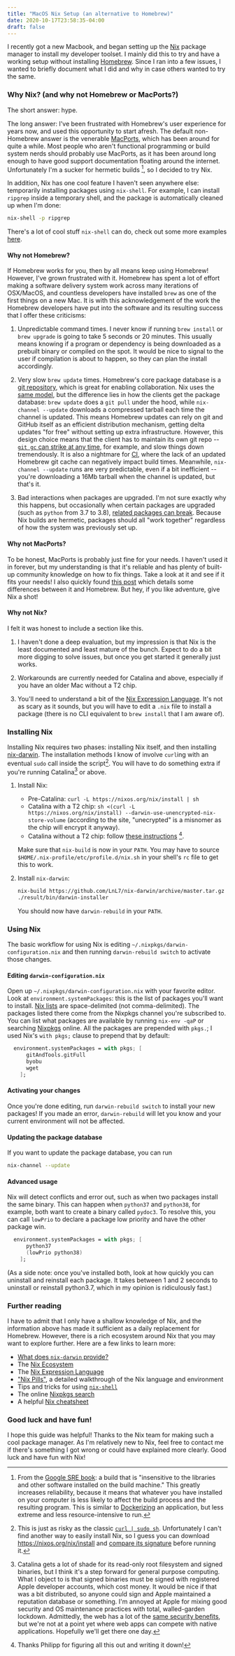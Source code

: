```yaml
---
title: "MacOS Nix Setup (an alternative to Homebrew)"
date: 2020-10-17T23:58:35-04:00
draft: false
---
```


I recently got a new Macbook, and began setting up the [Nix][nix] package manager to
install my developer toolset. I mainly did this to try and have a working setup without
installing [Homebrew][homebrew]. Since I ran into a few issues, I wanted to briefly
document what I did and why in case others wanted to try the same.

### Why Nix? (and why not Homebrew or MacPorts?)

The short answer: hype.

The long answer: I've been frustrated with Homebrew's user experience for years now, and
used this opportunity to start afresh. The default non-Homebrew answer is the venerable
[MacPorts][macports], which has been around for quite a while. Most people who aren't
functional programming or build system nerds should probably use MacPorts, as it has been
around long enough to have good support documentation floating around the internet.
Unfortunately I'm a sucker for hermetic builds [^hermetic-explain], so I decided to try
Nix.

In addition, Nix has one cool feature I haven't seen anywhere else: temporarily installing
packages using `nix-shell`. For example, I can install `ripgrep` inside a temporary shell,
and the package is automatically cleaned up when I'm done:

```sh
nix-shell -p ripgrep
```

There's a lot of cool stuff `nix-shell` can do, check out some more examples
[here][nix-shell].

#### Why not Homebrew?

If Homebrew works for you, then by all means keep using Homebrew! However, I've grown
frustrated with it. Homebrew has spent a lot of effort making a software delivery system
work across many iterations of OSX/MacOS, and countless developers have installed `brew`
as one of the first things on a new Mac. It is with this acknowledgement of the work the
Homebrew developers have put into the software and its resulting success that I offer
these criticisms:

1. Unpredictable command times. I never know if running `brew install` or `brew upgrade`
    is going to take 5 seconds or 20 minutes. This usually means knowing if a program or
    dependency is being downloaded as a prebuilt binary or compiled on the spot. It would
    be nice to signal to the user if compilation is about to happen, so they can plan the
    install accordingly.

2. Very slow `brew update` times. Homebrew's core package database is a
    [git repository][homebrew-core], which is great for enabling collaboration. Nix uses
    the [same model][nixpkgs], but the difference lies in how the clients get the package
    database: `brew update` does a `git pull` under the hood, while `nix-channel --update`
    downloads a compressed tarball each time the channel is updated. This means Homebrew
    updates can rely on git and GitHub itself as an efficient distribution mechanism,
    getting delta updates "for free" without setting up extra infrastructure. However, 
    this design choice means that the client has to maintain its own git repo --
    [`git gc` can strike at any time][homebrew-git-gc], for example, and slow things down
    tremendously. It is also a nightmare for [CI][homebrew-on-travis], where the lack of
    an updated Homebrew git cache can negatively impact build times. Meanwhile,
    `nix-channel --update` runs are very predictable, even if a bit inefficient -- you're
    downloading a 16Mb tarball when the channel is updated, but that's it.

3. Bad interactions when packages are upgraded. I'm not sure exactly why this happens, but
    occasionally when certain packages are upgraded (such as `python` from 3.7 to 3.8),
    [related packages can break][homebrew-python-pipenv]. Because Nix builds are hermetic,
    packages should all "work together" regardless of how the system was previously set
    up.

#### Why not MacPorts?

To be honest, MacPorts is probably just fine for your needs. I haven't used it in forever,
but my understanding is that it's reliable and has plenty of built-up community knowledge
on how to fix things. Take a look at it and see if it fits your needs! I also quickly 
found [this post][macports-vs-homebrew] which details some differences between it and
Homebrew. But hey, if you like adventure, give Nix a shot!

#### Why not Nix?

I felt it was honest to include a section like this.

1. I haven't done a deep evaluation, but my impression is that Nix is the least documented
    and least mature of the bunch. Expect to do a bit more digging to solve issues, but
    once you get started it generally just works.

2. Workarounds are currently needed for Catalina and above, especially if you have an
    older Mac without a T2 chip.

3. You'll need to understand a bit of the [Nix Expression Language][nix-expression]. It's
    not as scary as it sounds, but you will have to edit a `.nix` file to install a
    package (there is no CLI equivalent to `brew install` that I am aware of).

### Installing Nix

Installing Nix requires two phases: installing Nix itself, and then installing
[nix-darwin][nix-darwin]. The installation methods I know of involve `curl`ing with an
eventual `sudo` call inside the script[^yeehaw]. You will have to do something extra if
you're running Catalina[^catalina] or above.

1. Install Nix:
    * Pre-Catalina: `curl -L https://nixos.org/nix/install | sh`
    * Catalina with a T2 chip: `sh <(curl -L https://nixos.org/nix/install) --darwin-use-unencrypted-nix-store-volume`
        (according to the site, "unecrypted" is a misnomer as the chip will encrypt it
        anyway).
    * Catalina without a T2 chip: follow [these instructions][catalina-without-t2]
      [^thanks].

    Make sure that `nix-build` is now in your `PATH`. You may have to source 
    `$HOME/.nix-profile/etc/profile.d/nix.sh` in your shell's `rc` file to get this to
    work.

2. Install `nix-darwin`: 
    ```sh
    nix-build https://github.com/LnL7/nix-darwin/archive/master.tar.gz -A installer
    ./result/bin/darwin-installer
    ```

    You should now have `darwin-rebuild` in your `PATH`.

### Using Nix

The basic workflow for using Nix is editing `~/.nixpkgs/darwin-configuration.nix` and then
running `darwin-rebuild switch` to activate those changes.

#### Editing `darwin-configuration.nix`

Open up `~/.nixpkgs/darwin-configuration.nix` with your favorite editor. Look at
`environment.systemPackages`: this is the list of packages you'll want to install.
[Nix lists][nix-lists] are space-delimited (not comma-delimited). The packages listed
there come from the Nixpkgs channel you're subscribed to. You can list what packages are
available by running `nix-env -qaP` or searching [Nixpkgs][nixpkgs-search] online. All the
packages are prepended with `pkgs.`; I used Nix's `with pkgs;` clause to prepend that by
default:

```nix
  environment.systemPackages = with pkgs; [
      gitAndTools.gitFull
      byobu
      wget
    ];
```

#### Activating your changes

Once you're done editing, run `darwin-rebuild switch` to install your new packages! If you
made an error, `darwin-rebuild` will let you know and your current environment will not be
affected.

#### Updating the package database

If you want to update the package database, you can run

```sh
nix-channel --update
```

#### Advanced usage

Nix will detect conflicts and error out, such as when two packages install the same
binary. This can happen when `python37` and `python38`, for example, both want to create a
binary called `pydoc3`. To resolve this, you can call `lowPrio` to declare a package low
priority and have the other package win.

```nix
  environment.systemPackages = with pkgs; [
      python37
      (lowPrio python38)
    ];
```

(As a side note: once you've installed both, look at how quickly you can uninstall and
reinstall each package. It takes between 1 and 2 seconds to uninstall or reinstall
python3.7, which in my opinion is ridiculously fast.)

### Further reading

I have to admit that I only have a shallow knowledge of Nix, and the information above
has made it sufficient as a daily replacement for Homebrew. However, there is a rich
ecosystem around Nix that you may want to explore further. Here are a few links to learn
more:

* [What does `nix-darwin` provide?][nix-darwin-explanation]
* The [Nix Ecosystem][nix-ecosystem]
* The [Nix Expression Language][nix-expression]
* ["Nix Pills"][nix-pills], a detailed walkthrough of the Nix language and environment
* Tips and tricks for using [`nix-shell`][nix-shell]
* The online [Nixpkgs search][nixpkgs-search]
* A helpful [Nix cheatsheet][nix-cheatsheet]

### Good luck and have fun!

I hope this guide was helpful! Thanks to the Nix team for making such a cool package
manager. As I'm relatively new to Nix, feel free to contact me if there's something I got
wrong or could have explained more clearly. Good luck and have fun with Nix!


[^catalina]: Catalina gets a lot of shade for its read-only root filesystem and signed
    binaries, but I think it's a step forward for general purpose computing. What I object
    to is that signed binaries must be signed with registered Apple developer accounts,
    which cost money. It would be nice if that was a bit distributed, so anyone could sign
    and Apple maintained a reputation database or something. I'm annoyed at Apple for
    mixing good security and OS maintenance practices with total, walled-garden lockdown.
    Admittedly, the web has a lot of the [same security benefits][web], but we're not at a
    point yet where web apps can compete with native applications. Hopefully we'll get
    there one day.

[^hermetic-explain]: From the [Google SRE book][sre-book]: a build that is "insensitive to
    the libraries and other software installed on the build machine." This greatly
    increases reliability, because it means that whatever you have installed on your
    computer is less likely to affect the build process and the resulting program. This is
    similar to [Dockerizing][docker] an application, but less extreme and less
    resource-intensive to run.

[^thanks]: Thanks Philipp for figuring all this out and writing it down!

[^yeehaw]: This is just as risky as the classic [`curl | sudo sh`][curl-sudo].
    Unfortunately I can't find another way to easily install Nix, so I guess you can
    download https://nixos.org/nix/install and [compare its signature][install-sig] before
    running it.

[catalina-without-t2]: https://www.philipp.haussleiter.de/2020/04/fixing-nix-setup-on-macos-catalina/
[curl-sudo]: https://stackoverflow.com/questions/29382739/why-using-curl-sudo-sh-is-not-advised
[docker]: https://www.docker.com/
[homebrew-core]: https://github.com/Homebrew/homebrew-core
[homebrew-git-gc]: https://github.com/Homebrew/brew/issues/4755#issuecomment-416572560
[homebrew-on-travis]: https://discourse.brew.sh/t/best-practice-for-homebrew-on-travis-brew-update-is-5min-to-build-time/5215
[homebrew-python-pipenv]: https://discourse.brew.sh/t/homebrew-updating-major-python-version-breaks-a-lot-of-things-on-my-system/8545
[homebrew]: https://brew.sh/
[install-sig]: https://nixos.org/guides/nix-pills/install-on-your-running-system.html#idm140737320801568
[macports-vs-homebrew]: https://saagarjha.com/blog/2019/04/26/thoughts-on-macos-package-managers/
[macports]: https://www.macports.org/
[nix-cheatsheet]: https://nixos.wiki/wiki/Cheatsheet
[nix-darwin-explanation]: https://stackoverflow.com/questions/53335308/what-does-nix-darwin-provide
[nix-darwin]: https://github.com/LnL7/nix-darwin
[nix-ecosystem]: https://nixos.wiki/wiki/Nix_Ecosystem
[nix-expression]: https://nixos.wiki/wiki/Nix_Expression_Language
[nix-lists]: https://nixos.org/guides/nix-pills/basics-of-language.html#idm140737320584496
[nix-pills]: https://nixos.org/guides/nix-pills/index.html
[nix-shell]: https://ghedam.at/15978/an-introduction-to-nix-shell
[nix]: https://nixos.org/
[nixpkgs-search]: https://search.nixos.org/packages
[nixpkgs]: https://github.com/NixOS/nixpkgs
[sre-book]: https://landing.google.com/sre/sre-book/chapters/release-engineering/
[web]: https://xkcd.com/1367/
